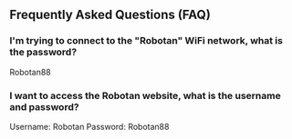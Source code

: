 <H2>Frequently Asked Questions (FAQ)</H2>
<H3>I'm trying to connect to the "Robotan" WiFi network, what is the password?</H3>
Robotan88
<H3>I want to access the Robotan website, what is the username and password?</H3>
Username: Robotan  
Password: Robotan88
